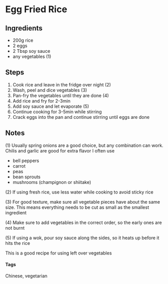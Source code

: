 # Egg Fried Rice

## Ingredients

* 200g rice
* 2 eggs 
* 2 Tbsp soy sauce 
* any vegetables (1)

## Steps

1. Cook rice and leave in the fridge over night (2)
2. Wash, peel and dice vegetables (3)
3. Pan-fry the vegetables until they are done (4)
4. Add rice and fry for 2-3min
5. Add soy sauce and let evaporate (5)
6. Continue cooking for 3-5min while stirring 
7. Crack eggs into the pan and continue stirring until eggs are done

## Notes

(1) Usually spring onions are a good choice, but any combination can work.
Chilis and garlic are good for extra flavor
I often use 
* bell peppers
* carrot
* peas
* bean sprouts
* mushrooms (champignon or shiitake)

(2) If using fresh rice, use less water while cooking to avoid sticky rice

(3) For good texture, make sure all vegetable pieces have about the same size.
This means everything needs to be cut as small as the smallest ingredient

(4) Make sure to add vegetables in the correct order, so the early ones are not burnt

(5) If using a wok, pour soy sauce along the sides, so it heats up before it hits the rice

This is a good recipe for using left over vegetables

#### Tags
Chinese, vegetarian
